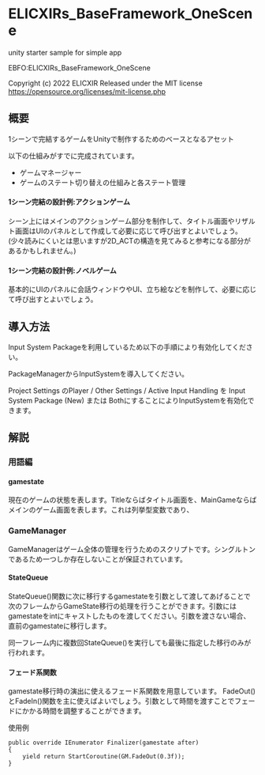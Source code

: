 # ELICXIRs_BaseFramework_OneScene
unity starter sample for simple app

EBFO:ELICXIRs_BaseFramework_OneScene

Copyright (c) 2022 ELICXIR
Released under the MIT license
https://opensource.org/licenses/mit-license.php

## 概要

1シーンで完結するゲームをUnityで制作するためのベースとなるアセット

以下の仕組みがすでに完成されています。
- ゲームマネージャー
- ゲームのステート切り替えの仕組みと各ステート管理

#### 1シーン完結の設計例:アクションゲーム

シーン上にはメインのアクションゲーム部分を制作して、タイトル画面やリザルト画面はUIのパネルとして作成して必要に応じて呼び出すとよいでしょう。(少々読みにくいとは思いますが2D_ACTの構造を見てみると参考になる部分があるかもしれません。)

#### 1シーン完結の設計例:ノベルゲーム

基本的にUIのパネルに会話ウィンドウやUI、立ち絵などを制作して、必要に応じて呼び出すとよいでしょう。



## 導入方法

Input System Packageを利用しているため以下の手順により有効化してください。

PackageManagerからInputSystemを導入してください。

Project Settings のPlayer / Other Settings / Active Input Handling を Input System Package (New) または BothにすることによりInputSystemを有効化できます。




## 解説



### 用語編
#### gamestate
現在のゲームの状態を表します。Titleならばタイトル画面を、MainGameならばメインのゲーム画面を表します。これは列挙型変数であり、

### GameManager
GameManagerはゲーム全体の管理を行うためのスクリプトです。シングルトンであるため一つしか存在しないことが保証されています。

#### StateQueue
StateQueue()関数に次に移行するgamestateを引数として渡してあげることで次のフレームからGameState移行の処理を行うことができます。引数にはgamestateをintにキャストしたものを渡してください。引数を渡さない場合、直前のgamestateに移行します。

同一フレーム内に複数回StateQueue()を実行しても最後に指定した移行のみが行われます。

#### フェード系関数
gamestate移行時の演出に使えるフェード系関数を用意しています。
FadeOut()とFadeIn()関数を主に使えばよいでしょう。引数として時間を渡すことでフェードにかかる時間を調整することができます。

使用例

    public override IEnumerator Finalizer(gamestate after)
    {
        yield return StartCoroutine(GM.FadeOut(0.3f));
    }

    